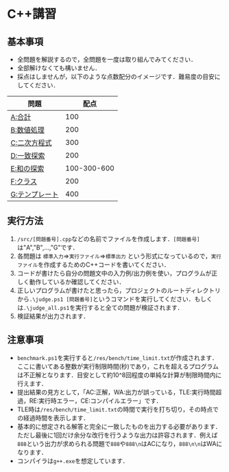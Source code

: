 # C++講習

## 基本事項
- 全問題を解説するので，全問題を一度は取り組んでみてください．
- 全部解けなくても構いません．
- 採点はしませんが，以下のような点数配分のイメージです．難易度の目安にしてください．

| 問題 | 配点 |
----|---- 
| [A:合計](https://r-koike.github.io/kosyu/A) | 100 |
| [B:数値処理](https://r-koike.github.io/kosyu/B) | 200 |
| [C:二次方程式](https://r-koike.github.io/kosyu/C) | 300 |
| [D:一致探索](https://r-koike.github.io/kosyu/D) | 200 |
| [E:和の探索](https://r-koike.github.io/kosyu/E) | 100-300-600 |
| [F:クラス](https://r-koike.github.io/kosyu/F) | 200 |
| [G:テンプレート](https://r-koike.github.io/kosyu/G) | 400 |

## 実行方法
1. `/src/[問題番号].cpp`などの名前でファイルを作成します．`[問題番号]`は"A","B",...,"G"です．
2. 各問題は
   `標準入力`=>`実行ファイル`=>`標準出力`
   という形式になっているので，`実行ファイル`を作成するためのC++コードを書いてください．
3. コードが書けたら自分の問題文中の入力例/出力例を使い，プログラムが正しく動作しているか確認してください．
4. 正しいプログラムが書けたと思ったら，プロジェクトのルートディレクトリから`.\judge.ps1 [問題番号]`というコマンドを実行してください．もしくは`.\judge_all.ps1`を実行すると全ての問題が検証されます．
5. 検証結果が出力されます．

## 注意事項
- `benchmark.ps1`を実行すると`/res/bench/time_limit.txt`が作成されます．ここに書いてある整数が実行制限時間(秒)であり，これを超えるプログラムは不正解となります．目安として約10^8回程度の単純な計算が制限時間内に行えます．
- 提出結果の見方として，「AC:正解，WA:出力が誤っている，TLE:実行時間超過，RE:実行時エラー，CE:コンパイルエラー」です．
- TLE時は`/res/bench/time_limit.txt`の時間で実行を打ち切り，その時点での経過時間を表示します．
- 基本的に想定される解答と完全に一致したものを出力する必要があります．ただし最後に1回だけ余分な改行を行うような出力は許容されます．例えば`888`という出力が求められる問題で`888`や`888\n`はACになり，`888\n\n`はWAになります．
- コンパイラは`g++.exe`を想定しています．


